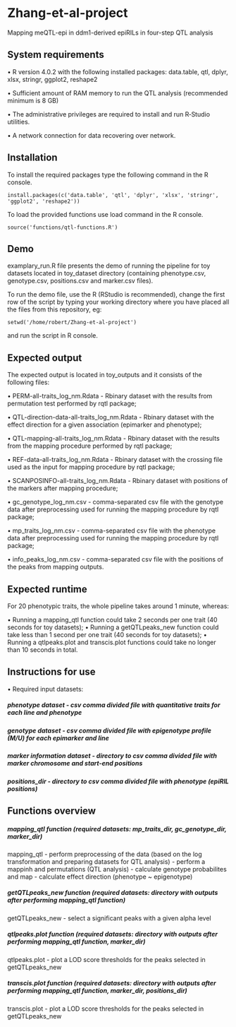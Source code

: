 # Zhang-et-al-project
Mapping meQTL-epi in ddm1-derived epiRILs in four-step QTL analysis 

## System requirements
• R version 4.0.2 with the following installed packages: data.table, qtl, dplyr, xlsx, stringr, ggplot2, reshape2

• Sufficient amount of RAM memory to run the QTL analysis (recommended minimum is 8 GB)

• The administrative privileges are required to install and run R‑Studio utilities.

• A network connection for data recovering over network.

## Installation
To install the required packages type the following command in the R console.
```
install.packages(c('data.table', 'qtl', 'dplyr', 'xlsx', 'stringr', 'ggplot2', 'reshape2'))
```
To load the provided functions use load command in the R console.
```
source('functions/qtl-functions.R')
```

## Demo
examplary_run.R file presents the demo of running the pipeline for toy datasets located in toy_dataset directory (containing phenotype.csv, genotype.csv, positions.csv and marker.csv files).

To run the demo file, use the R (RStudio is recommended), change the first row of the script by typing your working directory where you have placed all the files from this repository, eg:
```
setwd('/home/robert/Zhang-et-al-project')
```
and run the script in R console.

## Expected output

The expected output is located in toy_outputs and it consists of the following files:

• PERM-all-traits_log_nm.Rdata - Rbinary dataset with the results from permutation test performed by rqtl package;

• QTL-direction-data-all-traits_log_nm.Rdata - Rbinary dataset with the effect direction for a given association (epimarker and phenotype);

• QTL-mapping-all-traits_log_nm.Rdata - Rbinary dataset with the results from the mapping procedure performed by rqtl package;

• REF-data-all-traits_log_nm.Rdata - Rbinary dataset with the crossing file used as the input for mapping procedure by rqtl package;

• SCANPOSINFO-all-traits_log_nm.Rdata - Rbinary dataset with positions of the markers after mapping procedure;

• gc_genotype_log_nm.csv - comma-separated csv file with the genotype data after preprocessing used for running the mapping procedure by rqtl package;

• mp_traits_log_nm.csv - comma-separated csv file with the phenotype data after preprocessing used for running the mapping procedure by rqtl package;

• info_peaks_log_nm.csv - comma-separated csv file with the positions of the peaks from mapping outputs.

## Expected runtime
For 20 phenotypic traits, the whole pipeline takes around 1 minute, whereas:

• Running a mapping_qtl function could take 2 seconds per one trait (40 seconds for toy datasets);
• Running a getQTLpeaks_new function could take less than 1 second per one trait (40 seconds for toy datasets);
• Running a qtlpeaks.plot and transcis.plot functions could take no longer than 10 seconds in total.


## Instructions for use
• Required input datasets:
##### phenotype dataset - csv comma divided file with quantitative traits for each line and phenotype
##### genotype dataset - csv comma divided file with epigenotype profile (M/U) for each epimarker and line
##### marker information dataset - directory to csv comma divided file with marker chromosome and start-end positions
##### positions_dir - directory to csv comma divided file with phenotype (epiRIL positions)

## Functions overview
##### mapping_qtl function (required datasets: mp_traits_dir, gc_genotype_dir, marker_dir)
mapping_qtl - perform preprocessing of the data (based on the log transformation and preparing datasets for QTL analysis)
            - perform a mappinh and permutations (QTL analysis)
            - calculate genotype probabilites and map
            - calculate effect direction (phenotype ~ epigenotype)         

##### getQTLpeaks_new function (required datasets: directory with outputs after performing mapping_qtl function)
getQTLpeaks_new - select a significant peaks with a given alpha level          

##### qtlpeaks.plot function (required datasets: directory with outputs after performing mapping_qtl function, marker_dir)
qtlpeaks.plot - plot a LOD score thresholds for the peaks selected in getQTLpeaks_new

##### transcis.plot function (required datasets: directory with outputs after performing mapping_qtl function, marker_dir, positions_dir)
transcis.plot - plot a LOD score thresholds for the peaks selected in getQTLpeaks_new
